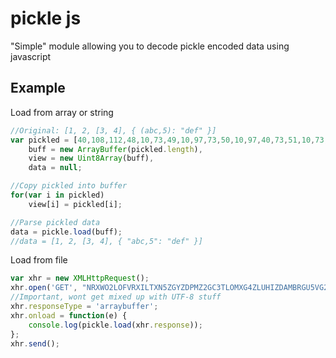 # pickle js

"Simple" module allowing you to decode pickle encoded data using javascript

## Example
Load from array or string
```js
//Original: [1, 2, [3, 4], { (abc,5): "def" }]
var pickled = [40,108,112,48,10,73,49,10,97,73,50,10,97,40,73,51,10,73,52,10,116,112,49,10,97,40,100,112,50,10,40,83,39,97,98,99,39,10,112,51,10,73,53,10,116,112,52,10,86,100,101,102,10,112,53,10,115,97,46],
    buff = new ArrayBuffer(pickled.length),
    view = new Uint8Array(buff),
    data = null;

//Copy pickled into buffer
for(var i in pickled)
    view[i] = pickled[i];

//Parse pickled data
data = pickle.load(buff);
//data = [1, 2, [3, 4], { "abc,5": "def" }]
``` 

Load from file
```js
var xhr = new XMLHttpRequest();
xhr.open('GET', "NRXWO2LOFVRXILTXN5ZGYZDPMZ2GC3TLOMXG4ZLUHIZDAMBRGU5VG23BMNSUWYLDNBXGCX2FKU======.dat", true);
//Important, wont get mixed up with UTF-8 stuff
xhr.responseType = 'arraybuffer';
xhr.onload = function(e) {
    console.log(pickle.load(xhr.response));
};
xhr.send();
``` 
